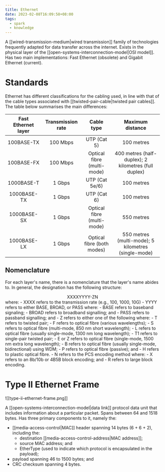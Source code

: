 ```yaml
---
title: Ethernet
date: 2023-02-08T16:09:58+08:00
tags:
  - spark
  - knowledge
---
```


A [[wired-transmission-medium|wired transmission]] family of technologies frequently adapted for data transfer across the internet. Exists in the physical layer of the [[open-systems-interconnection-model|OSI model]]. Has two main implementations: Fast Ethernet (obsolete) and Gigabit Ethernet (current).

# Standards

Ethernet has different classifications for the cabling used, in line with that of the cable types associated with [[twisted-pair-cable|twisted pair cables]]. The table below summarises the main differences:

| Fast Ethernet layer |  Transmission rate | Cable type | Maximum distance |
|:-:|:-:|:-:|:-:|
| 100BASE-TX | 100 Mbps | UTP (Cat 5) | 100 metres |
| 100BASE-FX | 100 Mbps | Optical fibre (multi-mode) | 400 metres (half-duplex); 2 kilometres (full duplex) |
| 1000BASE-T | 1 Gbps | UTP (Cat 5e/6) | 100 metres |
| 1000BASE-TX | 1 Gbps | UTP (Cat 6) | 100 metres |
| 1000BASE-SX | 1 Gbps | Optical fibre (multi-mode) | 550 metres |
| 1000BASE-LX | 1 Gbps | Optical fibre (both modes) | 550 metres (multi-mode); 5 kilometres (single-mode) |

## Nomenclature
For each layer's name, there is a nomenclature that the layer's name abides to. In general, the designation has the following structure:
<div style="text-align: center">
XXXXYYYY-ZN
</div>
where:
- XXXX refers to the transmission rate (e.g., 100, 1000, 10G)
- YYYY refers to either BASE, BROAD, or PASS where:
	- BASE refers to baseband signaling;
	- BROAD refers to broadband signalling; and
	- PASS refers to passband signalling; and
- Z refers to either one of the following where:
	- T refers to twisted pair;
	- F refers to optical fibre (various wavelengths);
	- S refers to optical fibre (multi-mode, 850 nm short wavelength);
	- L refers to optical fibre (usually single-mode, 1300 nm long wavelength);
	- T1 refers to single-pair twisted pair;
	- E or Z refers to optical fibre (single-mode, 1500 nm extra long wavelength);
	- B refers to optical fibre (usually single-mode, bidirectional) using WDM;
	- P refers to optical fibre (passive); and
	- H refers to plastic optical fibre.
- N refers to the PCS encoding method where:
	- X refers to an 8b/10b or 4B5B block encoding; and
	- R refers to large block encoding.

# Type II Ethernet Frame

![[type-ii-ethernet-frame.png]]

A [[open-systems-interconnection-model|data link]] protocol data unit that includes information about a particular packet. Spans between 64 and 1518 bytes. Has three primary components to it, namely the:
- [[media-access-control|MAC]] header spanning 14 bytes (6 + 6 + 2), including the:
	- destination [[media-access-control-address|MAC address]];
	- source MAC address; and
	- EtherType (used to indicate which protocol is encapsulated in the payload);
- payload spanning 46 to 1500 bytes; and
- CRC checksum spanning 4 bytes.